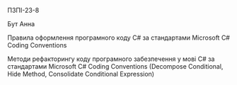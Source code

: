 ПЗПІ-23-8

Бут Анна

Правила оформлення програмного коду C# за стандартами Microsoft C# Coding Conventions 

Методи рефакторингу коду програмного забезпечення у мові C# за стандартами Microsoft C# Coding Conventions (Decompose Conditional, Hide Method, Consolidate Conditional Expression) 
